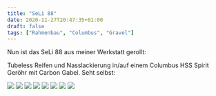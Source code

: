 ```yaml
---
title: "SeLi 88"
date: 2020-11-27T20:47:35+01:00
draft: false
tags: ["Rahmenbau", "Columbus", "Gravel"]
---
```


Nun ist das SeLi 88 aus meiner Werkstatt gerollt:

 
Tubeless Reifen und Nasslackierung in/auf einem Columbus HSS Spirit Geröhr mit Carbon Gabel. Seht selbst:

<img src="/rahmen/seli_88/IMG_0226.jpg" />
<img src="/rahmen/seli_88/IMG_0227.jpg" />
<img src="/rahmen/seli_88/IMG_0231.jpg" />
<img src="/rahmen/seli_88/IMG_0234.jpg" />
<img src="/rahmen/seli_88/IMG_0273.jpg" />
<img src="/rahmen/seli_88/IMG_0277.jpg" />
<img src="/rahmen/seli_88/IMG_0279.jpg" />
<img src="/rahmen/seli_88/IMG_0281.jpg" />

